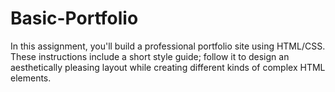 # Basic-Portfolio

In this assignment, you'll build a professional portfolio site using HTML/CSS. These instructions include a short style guide; follow it to design an aesthetically pleasing layout while creating different kinds of complex HTML elements.
